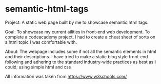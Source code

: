 # semantic-html-tags
Project: A static web page built by me to showcase semantic html tags. 

Goal: To showcase my current ailities in front-end web development.
 To complete a codeacademy project, I had to create a cheat sheet of sorts on a html topic I was comfortable with. 

About: The webpage includes some if not all the semantic elements in html and their descriptions. I have tried to make a static blog style front-end following and adhering to the standard industry-wide practices as best as i could; using simple html and css 

All information was taken from https://www.w3schools.com/
